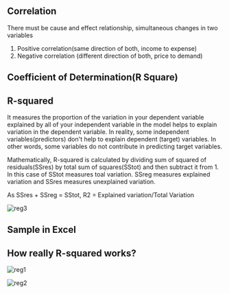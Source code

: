 ## Correlation
There must be cause and effect relationship, simultaneous changes in two variables
1. Positive correlation(same direction of both, income to expense)
2. Negative correlation (different direction of both, price to demand)

## Coefficient of Determination(R Square)
## R-squared
It measures the proportion of the variation in your dependent variable explained by all of your independent
variable in the model helps to explain variation in the dependent variable. In reality, some independent variables(predictors)
don't help to explain dependent (target) variables. In other words, some variables do not contribute in predicting target 
variables.

Mathematically, R-squared is calculated by dividing sum of squared of residuals(SSres) by total sum of squares(SStot) and
then subtract it from 1. In this case of SStot measures toal variation. SSreg measures explained variation and SSres measures 
unexplained variation.

As SSres + SSreg = SStot, R2 = Explained variation/Total Variation

![reg3](https://user-images.githubusercontent.com/102469583/169748361-cdb3da54-f658-4824-b869-01acedd2d57d.PNG)

## Sample in Excel
## How really R-squared works?
![reg1](https://user-images.githubusercontent.com/102469583/169748443-7ca7dbb9-057b-4ddf-b951-83516c958c85.PNG)

![reg2](https://user-images.githubusercontent.com/102469583/169748459-9ccb7c58-dcb7-49ef-a21b-c2a5f491b091.PNG)
